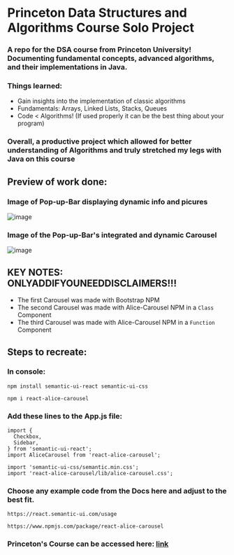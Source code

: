 # Princeton Data Structures and Algorithms Course Solo Project

### A repo for the DSA course from Princeton University! Documenting fundamental concepts, advanced algorithms, and their implementations in Java.

### Things learned:

- Gain insights into the implementation of classic algorithms
- Fundamentals: Arrays, Linked Lists, Stacks, Queues
- Code < Algorithms! (If used properly it can be the best thing about your program)

### Overall, a productive project which allowed for better understanding of Algorithms and truly stretched my legs with Java on this course

## Preview of work done:

### Image of Pop-up-Bar displaying dynamic info and picures

![image](https://github.com/tuskydev/EXAMPLE-README-SOLO/assets/52723004/de13c388-6a9c-4a6b-9e84-487e5552207c)

### Image of the Pop-up-Bar's integrated and dynamic Carousel

![image](https://user-images.githubusercontent.com/52723004/93537444-7d4e3f00-f919-11ea-94d4-43ab6a3205a9.png)

## KEY NOTES: ONLYADDIFYOUNEEDDISCLAIMERS!!!

- The first Carousel was made with Bootstrap NPM
- The second Carousel was made with Alice-Carousel NPM in a `Class` Component
- The third Carousel was made with Alice-Carousel NPM in a `Function` Component

## Steps to recreate:

### In console:

`npm install semantic-ui-react semantic-ui-css`

`npm i react-alice-carousel`

### Add these lines to the App.js file:

```
import {
  Checkbox,
  Sidebar,
} from 'semantic-ui-react';
import AliceCarousel from 'react-alice-carousel';

import 'semantic-ui-css/semantic.min.css';
import 'react-alice-carousel/lib/alice-carousel.css';
```

### Choose any example code from the Docs here and adjust to the best fit.

`https://react.semantic-ui.com/usage`

`https://www.npmjs.com/package/react-alice-carousel`

### Princeton's Course can be accessed here: [link](https://www.coursera.org/learn/algorithms-part1)

